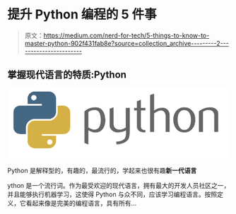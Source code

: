 # 提升 Python 编程的 5 件事

> 原文：<https://medium.com/nerd-for-tech/5-things-to-know-to-master-python-902f431fab8e?source=collection_archive---------2----------------------->

## 掌握现代语言的特质:Python

![](img/3d6b3f7a586c0db07d7f1852ebf1cd43.png)

Python 是解释型的，有趣的，最流行的，学起来也很有趣**新一代语言**

ython 是一个流行词。作为最受欢迎的现代语言，拥有最大的开发人员社区之一，并且能够执行机器学习，这使得 Python 与众不同，应该学习编程语言。按照定义，它看起来像是完美的编程语言，具有所有…